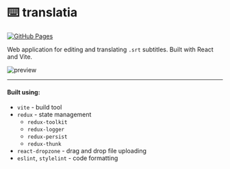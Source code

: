 #  ⌨️ translatia

[![](https://img.shields.io/badge/GitHub_Pages-8B89CC?style=for-the-badge&logo=github&logoColor=white "GitHub Pages")](https://ltatarev.github.io/translatia/)

Web application for editing and translating `.srt` subtitles. Built with React and Vite.

![preview](https://user-images.githubusercontent.com/38048916/153944916-bb27c380-2bdc-496c-bdc6-3dbf8a13457f.gif)

---

#### Built using:
* `vite` - build tool
* `redux` - state management
    - `redux-toolkit`
    - `redux-logger`
    - `redux-persist`
    - `redux-thunk`
* `react-dropzone` - drag and drop file uploading
* `eslint`, `stylelint` - code formatting
